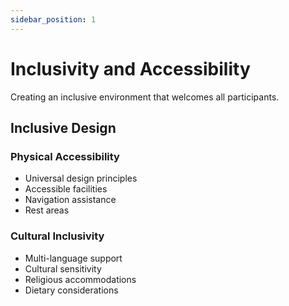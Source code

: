 ```yaml
---
sidebar_position: 1
---
```


# Inclusivity and Accessibility

Creating an inclusive environment that welcomes all participants.

## Inclusive Design

### Physical Accessibility

- Universal design principles
- Accessible facilities
- Navigation assistance
- Rest areas

### Cultural Inclusivity

- Multi-language support
- Cultural sensitivity
- Religious accommodations
- Dietary considerations
